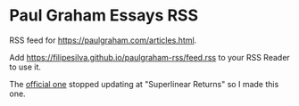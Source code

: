 # Paul Graham Essays RSS

RSS feed for https://paulgraham.com/articles.html.

Add https://filipesilva.github.io/paulgraham-rss/feed.rss to your RSS Reader to use it.

The [official one](https://paulgraham.com/rss.html) stopped updating at "Superlinear Returns" so I made this one.


